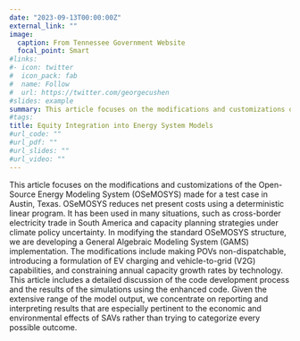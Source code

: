 ```yaml
---
date: "2023-09-13T00:00:00Z"
external_link: ""
image:
  caption: From Tennessee Government Website
  focal_point: Smart
#links:
#- icon: twitter
#  icon_pack: fab
#  name: Follow
#  url: https://twitter.com/georgecushen
#slides: example
summary: This article focuses on the modifications and customizations of the Open-Source Energy Modeling System (OSeMOSYS) made for a test case in Austin, Texas.
#tags:
title: Equity Integration into Energy System Models
#url_code: ""
#url_pdf: ""
#url_slides: ""
#url_video: ""
---
```


This article focuses on the modifications and customizations of the Open-Source Energy Modeling System (OSeMOSYS) made for a test case in Austin, Texas. OSeMOSYS reduces net present costs using a deterministic linear program. It has been used in many situations, such as cross-border electricity trade in South America and capacity planning strategies under climate policy uncertainty. In modifying the standard OSeMOSYS structure, we are developing a General Algebraic Modeling System (GAMS) implementation. The modifications include making POVs non-dispatchable, introducing a formulation of EV charging and vehicle-to-grid (V2G) capabilities, and constraining annual capacity growth rates by technology. This article includes a detailed discussion of the code development process and the results of the simulations using the enhanced code. Given the extensive range of the model output, we concentrate on reporting and interpreting results that are especially pertinent to the economic and environmental effects of SAVs rather than trying to categorize every possible outcome.
